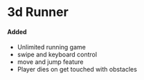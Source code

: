 # 3d Runner
#### Added

 - Unlimited running game
 - swipe and keyboard control
 - move and jump feature
 - Player dies on get touched with obstacles